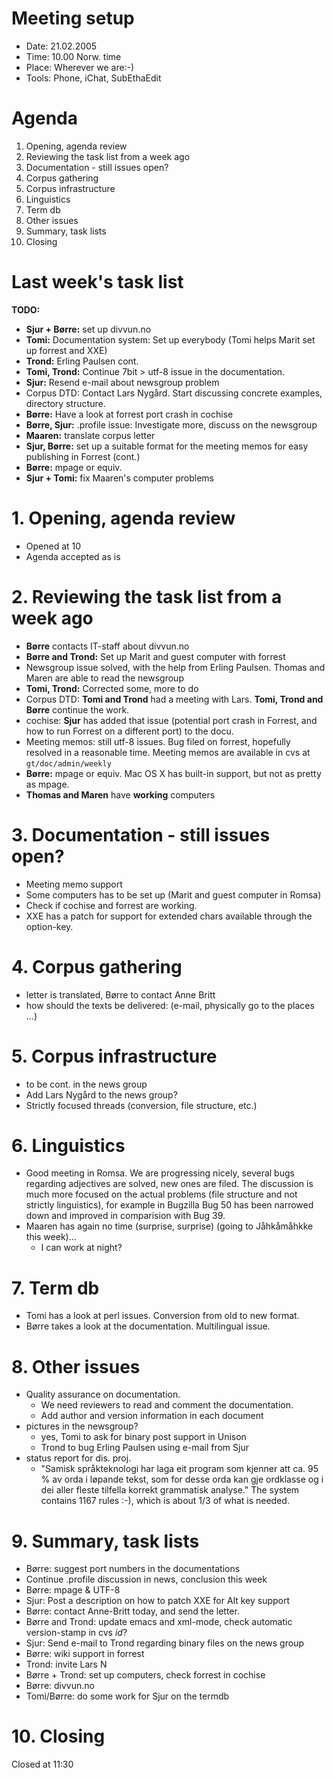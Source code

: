 #  Meeting setup

* Date: 21.02.2005
* Time: 10.00 Norw. time
* Place: Wherever we are:-)
* Tools: Phone, iChat, SubEthaEdit

#  Agenda

1.  Opening, agenda review
1.  Reviewing the task list from a week ago
1.  Documentation - still issues open?
1.  Corpus gathering
1.  Corpus infrastructure
1.  Linguistics
1.  Term db
1.  Other issues
1.  Summary, task lists
1.  Closing

#  Last week's task list

**TODO:**

* **Sjur + Børre:** set up divvun.no
* **Tomi:** Documentation system: Set up everybody (Tomi helps Marit set up
  forrest and XXE)
* **Trond:** Erling Paulsen cont.
* **Tomi, Trond:** Continue 7bit > utf-8 issue in the documentation.
* **Sjur:** Resend e-mail about newsgroup problem
* Corpus DTD: Contact Lars Nygård. Start discussing concrete examples, directory
  structure.
* **Børre:** Have a look at forrest port crash in cochise
* **Børre, Sjur:** .profile issue: Investigate more, discuss on the newsgroup
* **Maaren:** translate corpus letter
* **Sjur, Børre:** set up a suitable format for the meeting memos for easy
  publishing in Forrest (cont.)
* **Børre:** mpage or equiv.
* **Sjur + Tomi:** fix Maaren's computer problems

# 1. Opening, agenda review

* Opened at 10
* Agenda accepted as is

# 2. Reviewing the task list from a week ago

* **Børre** contacts IT-staff about divvun.no
* **Børre and Trond:** Set up Marit and guest computer with forrest
* Newsgroup issue solved, with the help from Erling Paulsen. Thomas and Maren
  are able to read the newsgroup
* **Tomi, Trond:** Corrected some, more to do
* Corpus DTD: **Tomi and Trond** had a meeting with Lars. **Tomi, Trond and Børre**
  continue the work.
* cochise: **Sjur** has added that issue (potential port crash in Forrest, and how
  to run Forrest on a different port) to the docu.
* Meeting memos: still utf-8 issues. Bug filed on forrest, hopefully resolved
  in a reasonable time. Meeting memos are available in cvs at ```gt/doc/admin/weekly```
* **Børre:** mpage or equiv. Mac OS X has built-in support, but not as pretty as mpage.
* **Thomas and Maren** have **working** computers

# 3. Documentation - still issues open?
* Meeting memo support
* Some computers has to be set up (Marit and guest computer in Romsa)
* Check if cochise and forrest are working.
* XXE has a patch for support for extended chars available through the option-key.


# 4. Corpus gathering
* letter is translated, Børre to contact Anne Britt
* how should the texts be delivered: (e-mail, physically go to the places ...)

# 5. Corpus infrastructure
* to be cont. in the news group
* Add Lars Nygård to the news group?
* Strictly focused threads (conversion, file structure, etc.)

# 6. Linguistics
* Good meeting in Romsa. We are progressing nicely, several bugs regarding
  adjectives are solved, new ones are filed. The discussion is much more
  focused on the actual problems (file structure and not strictly linguistics),
  for example in Bugzilla Bug 50 has been narrowed down and improved in comparision
  with Bug 39.
* Maaren has again no time (surprise, surprise) (going to Jåhkåmåhkke this week)...
  - I can work at night?

# 7. Term db
* Tomi has a look at perl issues. Conversion from old to new format.
* Børre takes a look at the documentation. Multilingual issue.

# 8. Other issues
*  Quality assurance on documentation.
    -   We need reviewers to read and comment
     the documentation.
    -   Add author and version information in each document
*  pictures in the newsgroup?
    -   yes, Tomi to ask for binary post support in Unison
    -   Trond to bug Erling Paulsen using e-mail from Sjur
*  status report for dis. proj.
    -   "Samisk språkteknologi har laga eit program som kjenner att ca. 95 %
     av orda i løpande tekst, som for desse orda kan gje ordklasse og i dei
     aller fleste tilfella korrekt grammatisk analyse." The system contains
     1167 rules :-), which is about 1/3 of what is needed.



# 9. Summary, task lists
* Børre: suggest port numbers in the documentations
* Continue .profile discussion in news, conclusion this week
* Børre: mpage & UTF-8
* Sjur: Post a description on how to patch XXE for Alt key support
* Børre: contact Anne-Britt today, and send the letter.
* Børre and Trond: update emacs and xml-mode, check automatic version-stamp
  in cvs $id$?
* Sjur: Send e-mail to Trond regarding binary files on the news group
* Børre: wiki support in forrest
* Trond: invite Lars N
* Børre + Trond: set up computers, check forrest in cochise
* Børre: divvun.no
* Tomi/Børre: do some work for Sjur on the termdb

# 10. Closing
Closed at 11:30
